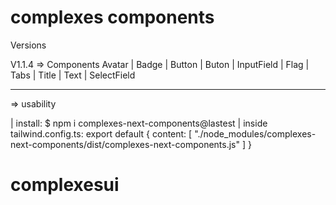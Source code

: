 # complexes components

Versions

V1.1.4 => Components
Avatar
| Badge
| Button
| Buton
| InputField
| Flag
| Tabs
| Title
| Text
| SelectField

---

=> usability

| install: $ npm i complexes-next-components@lastest
| inside tailwind.config.ts:
export default {
content: [
"./node_modules/complexes-next-components/dist/complexes-next-components.js"
]
}

# complexesui
